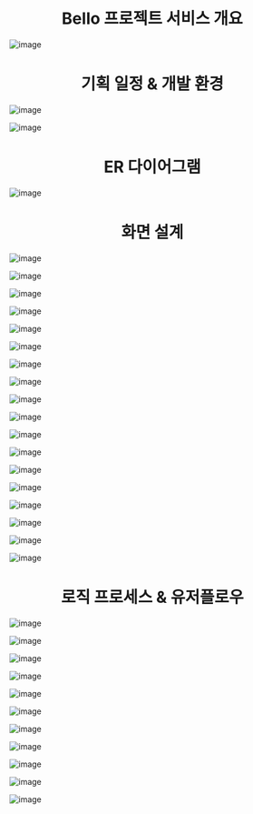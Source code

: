 <h1 align="center">
  Bello 프로젝트 서비스 개요
</h1>

![image](https://github.com/shinheem/ProjectC/assets/132419872/a70ec1bd-9baf-49d1-89a6-8047daecca81)

<h1 align="center">
  기획 일정
&
개발 환경
</h1>

![image](https://github.com/shinheem/ProjectC/assets/132419872/413b8f99-ca02-4922-aefd-005ff9833be3)

![image](https://github.com/shinheem/ProjectC/assets/132419872/32a965cc-5d77-4651-bf87-092624148fd3)


<h1 align="center">
ER 다이어그램
</h1>

![image](https://github.com/shinheem/ProjectC/assets/132419872/94de09ce-3a57-4de0-8936-f48880981182)

<h1 align="center">
화면 설계
</h1>

![image](https://github.com/shinheem/ProjectC/assets/132419872/ad922416-d7e7-4dcf-975b-cafa21b60c0c)

![image](https://github.com/shinheem/ProjectC/assets/132419872/34ccf358-15fb-4574-863c-87bc04255818)

![image](https://github.com/shinheem/ProjectC/assets/132419872/26601954-64dc-497a-add1-af2fc0fccb70)

![image](https://github.com/shinheem/ProjectC/assets/132419872/0b680abd-baf6-433d-9440-c70a78be5be0)

![image](https://github.com/shinheem/ProjectC/assets/132419872/851140c8-1f37-42ff-bb55-ead52a3a908c)

![image](https://github.com/shinheem/ProjectC/assets/132419872/69af80d9-0e99-45ee-ac67-bc62477dddd2)

![image](https://github.com/shinheem/ProjectC/assets/132419872/3e4d8df4-a7c5-47d7-b960-d43c8c88009a)

![image](https://github.com/shinheem/ProjectC/assets/132419872/c96df384-097a-42e3-8b7c-acfcc83d7d13)

![image](https://github.com/shinheem/ProjectC/assets/132419872/462a5133-4965-46e9-bd1d-999f3eb1e749)

![image](https://github.com/shinheem/ProjectC/assets/132419872/82c21d19-d9a2-4898-a8ad-036550fa0946)

![image](https://github.com/shinheem/ProjectC/assets/132419872/0a313a42-8f1f-4782-80c4-84aa9c84e923)

![image](https://github.com/shinheem/ProjectC/assets/132419872/aafeb307-aa9c-4591-9310-c67fe640977a)

![image](https://github.com/shinheem/ProjectC/assets/132419872/b49f86ae-eebf-4f22-a41f-7c778d5db2a8)

![image](https://github.com/shinheem/ProjectC/assets/132419872/623abba7-7e69-4752-aaa3-a73068e620b9)

![image](https://github.com/shinheem/ProjectC/assets/132419872/72569965-823f-4b54-bf89-dc8b9acfabc9)

![image](https://github.com/shinheem/ProjectC/assets/132419872/6ba8034d-f2dd-41d0-a016-79c978d9ca71)

![image](https://github.com/shinheem/ProjectC/assets/132419872/26a19c0c-ad0f-4386-87f9-e5ba0b88a44e)

![image](https://github.com/shinheem/ProjectC/assets/132419872/ba03373c-0c72-4974-98ca-7948707f8056)


<h1 align="center">
로직 프로세스
& 
유저플로우
</h1>

![image](https://github.com/shinheem/ProjectC/assets/132419872/92811346-141f-4405-968a-3326e01d65e1)

![image](https://github.com/shinheem/ProjectC/assets/132419872/efc1e75e-8cfe-4ab2-8330-96d95512bfc5)

![image](https://github.com/shinheem/ProjectC/assets/132419872/1ab2c79a-b56c-4a4b-b0c4-d79f1b65a202)

![image](https://github.com/shinheem/ProjectC/assets/132419872/9e955f46-90df-43cf-b8a0-03c47585fce7)

![image](https://github.com/shinheem/ProjectC/assets/132419872/d37b4435-b687-44d8-a61a-a067611f00d2)

![image](https://github.com/shinheem/ProjectC/assets/132419872/55f6ba06-be1d-4a07-808e-18e314397b87)

![image](https://github.com/shinheem/ProjectC/assets/132419872/d03bde87-5dc8-4f1c-a04f-e4351d574fc4)

![image](https://github.com/shinheem/ProjectC/assets/132419872/9a0bfb2a-6237-4f78-8183-ac3f2ee321c0)

![image](https://github.com/shinheem/ProjectC/assets/132419872/fcdc63c9-be85-4aca-9785-31d255df6f9e)

![image](https://github.com/shinheem/ProjectC/assets/132419872/baa78e4c-cd14-4123-8b09-119739b1d5d8)

![image](https://github.com/shinheem/ProjectC/assets/132419872/6e7debe1-8d56-4306-909e-7a7931d69cfb)

